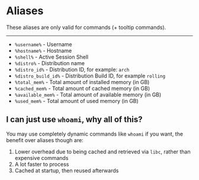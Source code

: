 # Aliases
These aliases are only valid for commands (+ tooltip commands).
***
- `%username%` - Username
- `%hostname%` - Hostname
- `%shell%` - Active Session Shell
- `%distro%` - Distribution name
- `%distro_id%` - Distribution ID, for example: `arch`
- `%distro_build_id%` - Distribution Build ID, for example `rolling`
- `%total_mem%` - Total amount of installed memory (in GB)
- `%cached_mem%` - Total amount of cached memory (in GB)
- `%available_mem%` - Total amount of available memory (in GB)
- `%used_mem%` - Total amount of used memory (in GB)

## I can just use `whoami`, why all of this?
You may use completely dynamic commands like `whoami` if you want, the benefit over aliases though are:

1. Lower overhead due to being cached and retrieved via `libc`, rather than expensive commands
2. A lot faster to process
3. Cached at startup, then reused afterwards
